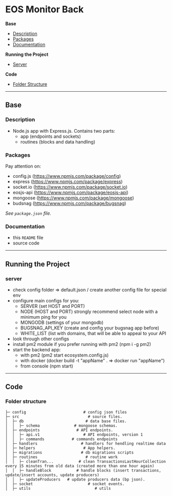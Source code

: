 # EOS Monitor Back

**Base**
- [Description](#description)
- [Packages](#packages)
- [Documentation](#documentation)

**Running the Project**
- [Server](#server)

**Code**
- [Folder Structure](#folder-structure)

***

## Base

### Description

- Node.js app with Express.js. Contains two parts:
    - app (endpoints and sockets)
    - routines (blocks and data handling)

### Packages

Pay attention on:
- config.js (https://www.npmjs.com/package/config)
- express (https://www.npmjs.com/package/express)
- socket.io (https://www.npmjs.com/package/socket.io)
- eosjs-api (https://www.npmjs.com/package/eosjs-api)
- mongoose (https://www.npmjs.com/package/mongoose)
- budsnag (https://www.npmjs.com/package/bugsnag)

_See `package.json` file._


### Documentation

- this `README` file
- source code

***

## Running the Project

### server
- check config folder => default.json / create another config file for special env
- configure main configs for you:
    - SERVER (set HOST and PORT)
    - NODE (HOST and PORT) strongly recommend select node with a minimum ping for you
    - MONGODB (settings of your mongodb)
    - BUGSNAG_API_KEY (create and config your bugsnag app before)
    - WHITE_LIST (list with domains, that will be able to appeal to your API
- look through other configs
- install pm2 module if you prefer running with pm2 (npm i -g pm2)
- start the backend app:
    - with pm2 (pm2 start ecosystem.config.js)
    - with docker (docker build -t "appName" . => docker run "appName")
    - from console (npm start)

***

## Code

### Folder structure

```
├─ config                         # config json files
├─ src                              # source files.
│  ├─ db                           # data base files.
│  │  ├─ schema               # mongoose schemas.
│  ├─ endpoints                # API endpoints.
│  │  ├─ api.v1                   # API endpoints, version 1
│  │  ├─ commands            # commands endpoints
│  ├─ handlers                   # handlers for hendling realtime data
│  ├─ helpers                     # App helpers.
│  ├─ migrations                 # db migrations scripts
│  ├─ routines                     # routine work
│  │  ├─ cleanTran...           # clean TransactionsLastHourCollection every 15 minutes from old data (created more than one hour again)
│  │  ├─ handleBlock           # handle blocks (insert transactions, update/insert accounts, update producers)
│  │  ├─ updateProducers   # update producers data (bp json).
│  ├─ socket                        # socket events.
│  ├─ utils                            # utils
```
